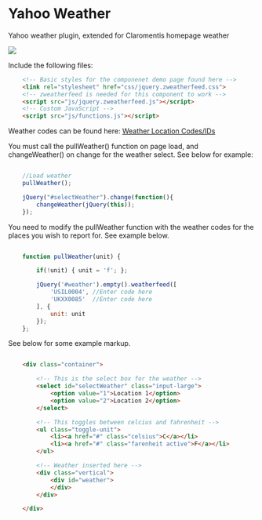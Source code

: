 Yahoo Weather
=============

Yahoo weather plugin, extended for Claromentis homepage weather

[![](https://raw.github.com/Claromentis/cla-weather/master/screenshot.png)](https://raw.github.com/Claromentis/cla-weather/master/screenshot.png)

Include the following files:

```html
	<!-- Basic styles for the componenet demo page found here -->
	<link rel="stylesheet" href="css/jquery.zweatherfeed.css">
	<!-- zweatherfeed is needed for this component to work -->
	<script src="js/jquery.zweatherfeed.js"></script>
	<!-- Custom JavaScript -->
	<script src="js/functions.js"></script>	  
```
Weather codes can be found here: <a href="http://edg3.co.uk/snippets/weather-location-codes/">Weather Location Codes/IDs</a>

You must call the pullWeather() function on page load, and changeWeather() on change for the weather select. See below for example:

```javascript

	//Load weather
	pullWeather();

	jQuery("#selectWeather").change(function(){
		changeWeather(jQuery(this));
	});

```

You need to modify the pullWeather function with the weather codes for the places you wish to report for. See example below.

```javascript

	function pullWeather(unit) {

		if(!unit) { unit = 'f';	};

		jQuery('#weather').empty().weatherfeed([
			'USIL0004', //Enter code here
			'UKXX0085' 	//Enter code here
		], {
			unit: unit
		});
	};

```
See below for some example markup.

```html

	<div class="container">

		<!-- This is the select box for the weather -->
		<select id="selectWeather" class="input-large">
			<option value="1">Location 1</option>
			<option value="2">Location 2</option>
		</select>

		<!-- This toggles between celcius and fahrenheit -->
		<ul class="toggle-unit">
			<li><a href="#" class="celsius">C</a></li>
			<li><a href="#" class="farenheit active">F</a></li>
		</ul>

		<!-- Weather inserted here -->
		<div class="vertical">
	    	<div id="weather">
	    	</div>
		</div>

	</div>

```